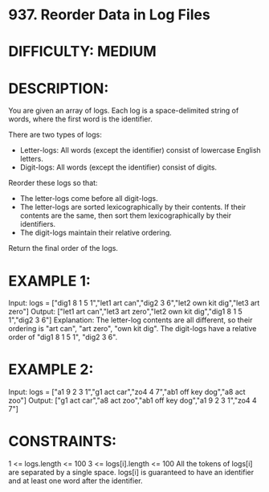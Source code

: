 
# 937. Reorder Data in Log Files

# DIFFICULTY: MEDIUM

# DESCRIPTION:
You are given an array of logs. Each log is a space-delimited string of words, where the first word is the identifier.

There are two types of logs:

- Letter-logs: All words (except the identifier) consist of lowercase English letters.
- Digit-logs: All words (except the identifier) consist of digits.

Reorder these logs so that:

- The letter-logs come before all digit-logs.
- The letter-logs are sorted lexicographically by their contents. If their contents are the same, then sort them lexicographically by their identifiers.
- The digit-logs maintain their relative ordering.

Return the final order of the logs.

 

# EXAMPLE 1:

Input: logs = ["dig1 8 1 5 1","let1 art can","dig2 3 6","let2 own kit dig","let3 art zero"]
Output: ["let1 art can","let3 art zero","let2 own kit dig","dig1 8 1 5 1","dig2 3 6"]
Explanation:
The letter-log contents are all different, so their ordering is "art can", "art zero", "own kit dig".
The digit-logs have a relative order of "dig1 8 1 5 1", "dig2 3 6".

# EXAMPLE 2:

Input: logs = ["a1 9 2 3 1","g1 act car","zo4 4 7","ab1 off key dog","a8 act zoo"]
Output: ["g1 act car","a8 act zoo","ab1 off key dog","a1 9 2 3 1","zo4 4 7"]
 

# CONSTRAINTS:

1 <= logs.length <= 100
3 <= logs[i].length <= 100
All the tokens of logs[i] are separated by a single space.
logs[i] is guaranteed to have an identifier and at least one word after the identifier.